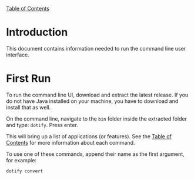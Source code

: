 [Table of Contents](toc.md)

# Introduction #
This document contains information needed to run the command line user interface.

# First Run #

To run the command line UI, download and extract the latest release. If you do not have Java installed on your machine, you have to download and install that as well.

On the command line, navigate to the `bin` folder inside the extracted folder and type: `dotify`. Press enter.

This will bring up a list of applications (or features). See the [Table of Contents](toc.md) for more information about each command.

To use one of these commands, append their name as the first argument, for example:

`dotify convert`